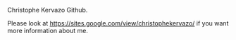 Christophe Kervazo Github.

Please look at https://sites.google.com/view/christophekervazo/ if you want more information about me.
